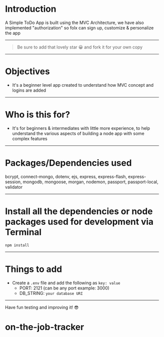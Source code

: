 # Introduction

A Simple ToDo App is built using the MVC Architecture, we have also implemented "authorization" so folx can sign up, customize & personalize the app 

---

> Be sure to add that lovely star 😀 and fork it for your own copy

---

# Objectives

- It's a beginner level app created to understand how MVC concept and logins are added

---

# Who is this for? 

- It's for beginners & intermediates with little more experience, to help understand the various aspects of building a node app with some complex features

---

# Packages/Dependencies used 

bcrypt, connect-mongo, dotenv, ejs, express, express-flash, express-session, mongodb, mongoose, morgan, nodemon, passport, passport-local, validator

---

# Install all the dependencies or node packages used for development via Terminal

`npm install` 

---

# Things to add

- Create a `.env` file and add the following as `key: value` 
  - PORT: 2121 (can be any port example: 3000) 
  - DB_STRING: `your database URI` 
 ---
 
 Have fun testing and improving it! 😎


# on-the-job-tracker
